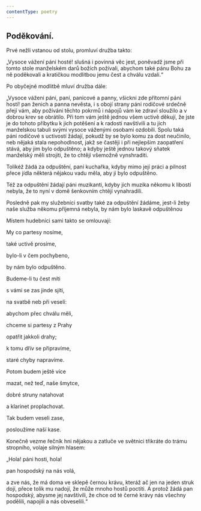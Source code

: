 ```yaml
---
contentType: poetry
---
```


## Poděkování.

Prvé nežli vstanou od stolu, promluví družba takto:

„Vysoce vážení páni hosté! slušná i povinná věc jest, poněvadž jsme při tomto stole manželském darů božích požívali, abychom také pánu Bohu za ně poděkovali a kratičkou modlitbou jemu čest a chválu vzdali.“

Po obyčejné modlitbě mluví družba dále:

„Vysoce váženi páni, paní, panicové a panny, všickni zde přítomní páni hostí! pan ženich a panna nevěsta, i s obojí strany páni rodičové srdečně přejí vám, aby požíváni těchto pokrmů i nápojů vám ke zdraví sloužilo a v dobrou krev se obrátilo. Při tom vám ještě jednou všem uctivě děkují, že jste je do tohoto příbytku k jich potěšení a k radosti navštívili a tu jich manželskou tabuli svými vysoce váženými osobami ozdobili. Spolu taká páni rodičové s uctivostí žádají, pokudž by se bylo komu za dost neučinilo, neb nějaká stala nepohodlnost, jakž se častěji i při nejlepšim zaopatření stává, aby jim bylo odpuštěno; a kdyby ještě jednou takový sňatek manželský měli strojiti, že to chtějí všemožně vynshraditi.

Tolikéž žádá za odpuštění, paní kuchařka, kdyby mimo její práci a pilnost přece jídla některá nějakou vadu měla, aby jí bylo odpuštěno.

Též za odpuštění žádají páni muzikanti, kdyby jich muzika někomu k libostí nebyla, že to nyní v domě šenkovním chtějí vynahradili.

Posledně pak my služebníci svatby také za odpuštění žádáme, jest-li žeby naše služba někomu příjemná nebyla, by nám bylo laskavě odpuštěnou

Místem hudebníci sami takto se omlouvají:

My co partesy nosíme,

také uctivě prosíme,

bylo-li v čem pochybeno,

by nám bylo odpuštěno.

Budeme-li tu čest míti

s vámi se zas jinde sjíti,

na svatbě neb při veselí:

abychom přec chválu měli,

chceme si partesy z Prahy

opatřit jakkoli drahy;

k tomu dřív se připravíme,

staré chyby napravíme.

Potom budem ještě více

mazat, než teď, naše šmytce,

dobré struny natahovat

a klarinet proplachovat.

Tak budem veseli zase,

posloužíme naší kase.

Konečně vezme řečník hni nějakou a zatluče ve světnici třikráte do trámu stropního, volaje silným hlasem:

„Hola! páni hosti, hola!

pan hospodský na nás volá,

a zve nás, že má doma ve sklepě černou krávu, kteráž ač jen na jeden struk dojí, přece tolik mu nadojí, že může mnoho hostů poctiti. A protož žádá pan hospodský, abysme jej navštívili, že chce od té černé krávy nás všechny podělili, napojili a nás obveselili.“
